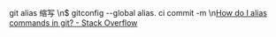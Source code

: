git alias 缩写 \n$ gitconfig --global alias. ci commit -m \n[How do I alias commands in git? - Stack Overflow](http://stackoverflow.com/questions/2553786/how-do-i-alias-commands-in-git)
